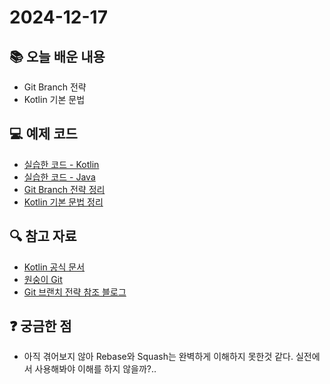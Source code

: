 # 2024-12-17

## 📚 오늘 배운 내용

- Git Branch 전략
- Kotlin 기본 문법

## 💻 예제 코드

<!-- 실습한 코드나 예제를 추가 -->
- [실습한 코드 - Kotlin](../../src/main/kotlin/day02/Basic.kt)
- [실습한 코드 - Java](../../src/main/kotlin/day02/Basic.java)
- [Git Branch 전략 정리](../topics/git.md)
- [Kotlin 기본 문법 정리](../topics/kotlin.md)

## 🔍 참고 자료
- [Kotlin 공식 문서](https://kotlinlang.org/docs/basic-syntax.html)
- [원숭이 Git](https://backlog.com/ja/git-tutorial/)
- [Git 브랜치 전략 참조 블로그](https://cjw-awdsd.tistory.com/49#google_vignette)


## ❓ 궁금한 점

- 아직 겪어보지 않아 Rebase와 Squash는 완벽하게 이해하지 못한것 같다. 실전에서 사용해봐야 이해를 하지 않을까?..